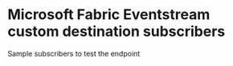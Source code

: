 # Microsoft Fabric Eventstream custom destination subscribers

Sample subscribers to test the endpoint
